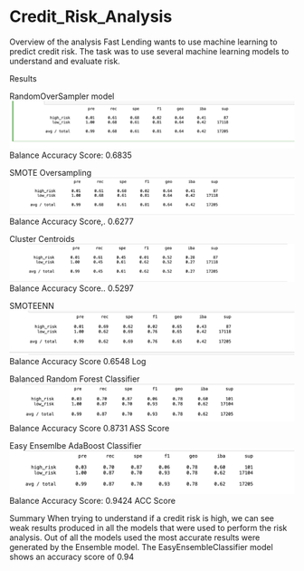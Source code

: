 # Credit_Risk_Analysis

Overview of the analysis
Fast Lending wants to use machine learning to predict credit risk. The task was to use several machine learning models to understand and evaluate risk.

Results

RandomOverSampler model
![RandomOverSampler model](https://github.com/ShahZ-Khan/Credit_Risk_Analysis/blob/main/images/Screenshot%202023-03-05%20at%209.33.58%20PM.png)
Balance Accuracy Score: 0.6835

SMOTE Oversampling
![SMOTE Oversampling](https://github.com/ShahZ-Khan/Credit_Risk_Analysis/blob/main/images/Screenshot%202023-03-05%20at%209.36.17%20PM.png)
Balance Accuracy Score,. 0.6277

Cluster Centroids
![Cluster Centroids](https://github.com/ShahZ-Khan/Credit_Risk_Analysis/blob/main/images/Screenshot%202023-03-05%20at%2010.05.27%20PM.png)
Balance Accuracy Score.. 0.5297

SMOTEENN
![SMOTEENN](https://github.com/ShahZ-Khan/Credit_Risk_Analysis/blob/main/images/Screenshot%202023-03-05%20at%209.37.24%20PM.png)
Balance Accuracy Score 0.6548
Log

Balanced Random Forest Classifier
![Balanced Random Forest Classifier](https://github.com/ShahZ-Khan/Credit_Risk_Analysis/blob/main/images/Screenshot%202023-03-05%20at%209.38.14%20PM.png)
Balance Accuracy Score 0.8731
ASS Score

Easy Ensemlbe AdaBoost Classifier
![Easy Ensemlbe AdaBoost Classifier](https://github.com/ShahZ-Khan/Credit_Risk_Analysis/blob/main/images/Screenshot%202023-03-05%20at%209.38.40%20PM.png)
Balance Accuracy Score: 0.9424
ACC Score

Summary 
When trying to understand if a credit risk is high, we can see weak results produced in all the models that were used to perform the risk analysis. Out of all the models used the most accurate results were generated by the Ensemble model. The EasyEnsembleClassifier model shows an accuracy score of 0.94
